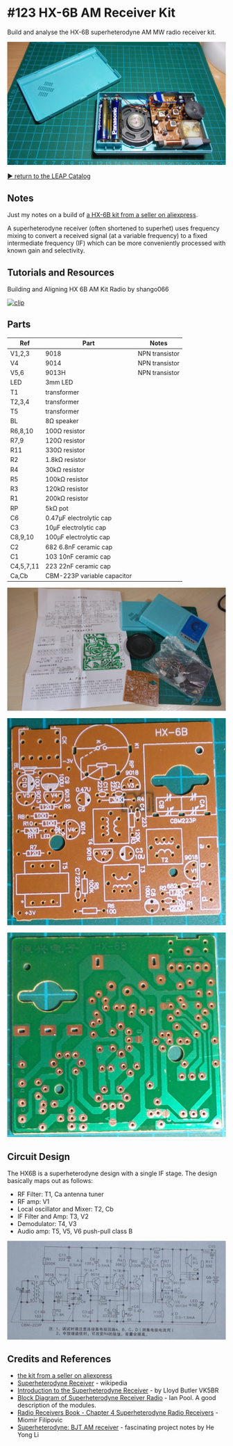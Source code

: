 # #123 HX-6B AM Receiver Kit

Build and analyse the HX-6B superheterodyne AM MW radio receiver kit.

![The Build](./assets/HX6B_build.jpg?raw=true)

[:arrow_forward: return to the LEAP Catalog](https://leap.tardate.com)

## Notes

Just my notes on a build of [a HX-6B kit from a seller on aliexpress](http://www.aliexpress.com/item/DIY-Kits-Superheterodyne-Radio-Receiver-6-Transistor-sch-case-w-Speaker/32367150788.html).

A superheterodyne receiver (often shortened to superhet) uses frequency mixing to convert a received signal
(at a variable frequency)
to a fixed intermediate frequency (IF) which can be more conveniently processed with known gain and selectivity.

## Tutorials and Resources

Building and Aligning HX 6B AM Kit Radio by shango066

[![clip](https://img.youtube.com/vi/6rNbZj3tpOs/0.jpg)](https://www.youtube.com/watch?v=6rNbZj3tpOs)


## Parts

| Ref     | Part                        | Notes           |
|---------|-----------------------------|-----------------|
| V1,2,3  | 9018                        | NPN transistor  |
| V4      | 9014                        | NPN transistor  |
| V5,6    | 9013H                       | NPN transistor  |
| LED     | 3mm LED                     |   |
| T1      | transformer                 |   |
| T2,3,4  | transformer                 |   |
| T5      | transformer                 |   |
| BL      | 8Ω speaker                  |   |
| R6,8,10 | 100Ω resistor               |   |
| R7,9    | 120Ω resistor               |   |
| R11     | 330Ω resistor               |   |
| R2      | 1.8kΩ resistor              |   |
| R4      | 30kΩ resistor               |   |
| R5      | 100kΩ resistor              |   |
| R3      | 120kΩ resistor              |   |
| R1      | 200kΩ resistor              |   |
| RP      | 5kΩ pot                     |   |
| C6      | 0.47µF electrolytic cap     |   |
| C3      | 10µF  electrolytic cap      |   |
| C8,9,10 | 100µF electrolytic cap      |   |
| C2      | 682 6.8nF ceramic cap       |   |
| C1      | 103 10nF ceramic cap        |   |
| C4,5,7,11 | 223 22nF ceramic cap      |   |
| Ca,Cb   | CBM-223P variable capacitor |   |

![HX6B_unboxed](./assets/HX6B_unboxed.jpg?raw=true)

![HX6B_pcb_front](./assets/HX6B_pcb_front.jpg?raw=true)

![HX6B_pcb_back](./assets/HX6B_pcb_back.jpg?raw=true)

## Circuit Design

The HX6B is a superheterodyne design with a single IF stage. The design basically maps out as follows:

* RF Filter: T1, Ca antenna tuner
* RF amp: V1
* Local oscillator and Mixer: T2, Cb
* IF Filter and Amp: T3, V2
* Demodulator: T4, V3
* Audio amp: T5, V5, V6 push-pull class B

![The Schematic](./assets/HX6B_schematic.jpg?raw=true)


## Credits and References

* [the kit from a seller on aliexpress](http://www.aliexpress.com/item/DIY-Kits-Superheterodyne-Radio-Receiver-6-Transistor-sch-case-w-Speaker/32367150788.html)
* [Superheterodyne Receiver](https://en.wikipedia.org/wiki/Superheterodyne_receiver) - wikipedia
* [Introduction to the Superheterodyne Receiver](http://users.tpg.com.au/users/ldbutler/Superhet.htm) - by Lloyd Butler VK5BR
* [Block Diagram of Superheterodyne Receiver Radio](http://www.radio-electronics.com/info/rf-technology-design/superheterodyne-radio-receiver/block-diagram.php) - Ian Pool. A good description of the modules.
* [Radio Receivers Book - Chapter 4  Superheterodyne Radio Receivers](http://www.mikroe.com/old/books/rrbook/chapter4/chapter4a.htm) - Miomir Filipovic
* [Superheterodyne: BJT AM receiver](https://sites.google.com/site/linuxdigitallab/rf-ham-radio/superheterodyne-am-receiver-use-discrete-transistor) - fascinating project notes by He Yong Li
